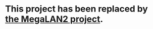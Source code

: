# This project has been replaced by [the MegaLAN2 project](https://github.com/NotMikeDEV/MegaLAN2).
